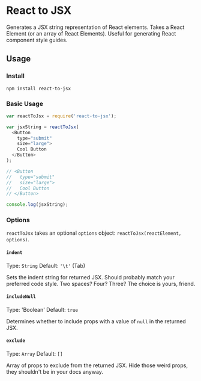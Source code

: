 # React to JSX

Generates a JSX string representation of React elements. Takes a React Element (or an array of React Elements). Useful for generating React component style guides.

## Usage

### Install

```
npm install react-to-jsx
```

### Basic Usage

```js
var reactToJsx = require('react-to-jsx');

var jsxString = reactToJsx(
  <Button
    type="submit"
    size="large">
    Cool Button
  </Button>
);

// <Button
//   type="submit"
//   size="large">
//   Cool Button
// </Button>

console.log(jsxString);
```

### Options

`reactToJsx` takes an optional `options` object: `reactToJsx(reactElement, options)`.

#### `indent`

Type: `String` Default: `'\t'` (Tab)

Sets the indent string for returned JSX. Should probably match your preferred
code style. Two spaces? Four? Three? The choice is yours, friend.

#### `includeNull`

Type: 'Boolean' Default: `true`

Determines whether to include props with a value of `null` in the returned JSX.

#### `exclude`

Type: `Array` Default: `[]`

Array of props to exclude from the returned JSX. Hide those weird props, they shouldn't be in your docs anyway.
